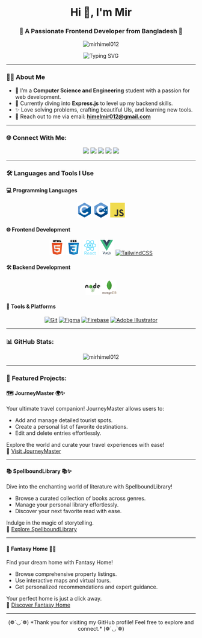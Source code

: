 <h1 align="center">Hi 👋, I'm Mir</h1>
<h3 align="center">🌟 A Passionate Frontend Developer from Bangladesh 🌟</h3>

<p align="center">
  <img src="https://komarev.com/ghpvc/?username=mirhimel012&label=Profile%20Views&color=0e75b6&style=flat" alt="mirhimel012" />
</p>

<p align="center">
  <img src="https://readme-typing-svg.demolab.com?font=Fira+Code&size=22&duration=4000&pause=800&center=true&width=435&lines=Welcome+to+my+GitHub!+;Frontend+developer+%7C+CS+Student;Always+learning+new+technologies+" alt="Typing SVG" />
</p>

---

### 🙋‍♂️ **About Me**
- 🌱 I’m a **Computer Science and Engineering** student with a passion for web development.
- 🚀 Currently diving into **Express.js** to level up my backend skills.
- ✨ Love solving problems, crafting beautiful UIs, and learning new tools.
- 📧 Reach out to me via email: **<a href="mailto:himelmir012@gmail.com" target="_blank">himelmir012@gmail.com</a>**

---

### 🌐 **Connect With Me:**
<p align="center">
  <a href="https://twitter.com/mirhimel012" target="_blank"><img src="https://img.shields.io/badge/-Twitter-1DA1F2?style=for-the-badge&logo=twitter&logoColor=white"></a>
  <a href="https://linkedin.com/in/mirhimel012" target="_blank"><img src="https://img.shields.io/badge/-LinkedIn-0077B5?style=for-the-badge&logo=linkedin&logoColor=white"></a>
  <a href="https://fb.com/mirhimel012" target="_blank"><img src="https://img.shields.io/badge/-Facebook-4267B2?style=for-the-badge&logo=facebook&logoColor=white"></a>
  <a href="https://instagram.com/mirhimel012" target="_blank"><img src="https://img.shields.io/badge/-Instagram-E4405F?style=for-the-badge&logo=instagram&logoColor=white"></a>
  <a href="https://wa.me/+8801764630254" target="_blank"><img src="https://img.shields.io/badge/-WhatsApp-25D366?style=for-the-badge&logo=whatsapp&logoColor=white"></a>
</p>

---

### 🛠️ **Languages and Tools I Use**

#### 💻 **Programming Languages**
<p align="center">
  <a href="https://www.cprogramming.com/" target="_blank" rel="noreferrer"><img src="https://raw.githubusercontent.com/devicons/devicon/master/icons/c/c-original.svg" alt="C" width="40" height="40" /></a>
  <a href="https://www.w3schools.com/cpp/" target="_blank" rel="noreferrer"><img src="https://raw.githubusercontent.com/devicons/devicon/master/icons/cplusplus/cplusplus-original.svg" alt="C++" width="40" height="40" /></a>
  <a href="https://developer.mozilla.org/en-US/docs/Web/JavaScript" target="_blank" rel="noreferrer"><img src="https://raw.githubusercontent.com/devicons/devicon/master/icons/javascript/javascript-original.svg" alt="JavaScript" width="40" height="40" /></a>
</p>

#### 🌐 **Frontend Development**
<p align="center">
  <a href="https://www.w3.org/html/" target="_blank" rel="noreferrer"><img src="https://raw.githubusercontent.com/devicons/devicon/master/icons/html5/html5-original-wordmark.svg" alt="HTML5" width="40" height="40" /></a>
  <a href="https://www.w3schools.com/css/" target="_blank" rel="noreferrer"><img src="https://raw.githubusercontent.com/devicons/devicon/master/icons/css3/css3-original-wordmark.svg" alt="CSS3" width="40" height="40" /></a>
  <a href="https://reactjs.org/" target="_blank" rel="noreferrer"><img src="https://raw.githubusercontent.com/devicons/devicon/master/icons/react/react-original-wordmark.svg" alt="ReactJS" width="40" height="40" /></a>
  <a href="https://vuejs.org/" target="_blank" rel="noreferrer"><img src="https://raw.githubusercontent.com/devicons/devicon/master/icons/vuejs/vuejs-original-wordmark.svg" alt="VueJS" width="40" height="40" /></a>
  <a href="https://tailwindcss.com/" target="_blank" rel="noreferrer"><img src="https://i.ibb.co.com/wFZ6wpJ4/tailwind-css-1024x615.png" alt="TailwindCSS" width="40" height="40" /></a>
</p>

#### 🛠️ **Backend Development**
<p align="center">
  <a href="https://nodejs.org" target="_blank" rel="noreferrer"><img src="https://raw.githubusercontent.com/devicons/devicon/master/icons/nodejs/nodejs-original-wordmark.svg" alt="Node.js" width="40" height="40" /></a>
  <a href="https://www.mongodb.com/" target="_blank" rel="noreferrer"><img src="https://raw.githubusercontent.com/devicons/devicon/master/icons/mongodb/mongodb-original-wordmark.svg" alt="MongoDB" width="40" height="40" /></a>
</p>

#### 🔧 **Tools & Platforms**
<p align="center">
  <a href="https://git-scm.com/" target="_blank" rel="noreferrer"><img src="https://www.vectorlogo.zone/logos/git-scm/git-scm-icon.svg" alt="Git" width="40" height="40" /></a>
  <a href="https://figma.com/" target="_blank" rel="noreferrer"><img src="https://www.vectorlogo.zone/logos/figma/figma-icon.svg" alt="Figma" width="40" height="40" /></a>
  <a href="https://firebase.google.com/" target="_blank" rel="noreferrer"><img src="https://www.vectorlogo.zone/logos/firebase/firebase-icon.svg" alt="Firebase" width="40" height="40" /></a>
  <a href="https://www.adobe.com/in/products/illustrator.html" target="_blank" rel="noreferrer"><img src="https://www.vectorlogo.zone/logos/adobe_illustrator/adobe_illustrator-icon.svg" alt="Adobe Illustrator" width="40" height="40" /></a>
</p>

---

### 📊 **GitHub Stats:**
<p align="center">
  <img src="https://github-readme-stats.vercel.app/api?username=mirhimel012&show_icons=true&locale=en&theme=radical" alt="mirhimel012" />
</p>

---

### 🌟 **Featured Projects:**
#### 🗺️ **JourneyMaster** 🌍✨  
Your ultimate travel companion! JourneyMaster allows users to:  
- Add and manage detailed tourist spots.  
- Create a personal list of favorite destinations.  
- Edit and delete entries effortlessly.  

Explore the world and curate your travel experiences with ease!  
🔗 <a href="https://journeymaster.netlify.app/" target="_blank">Visit JourneyMaster</a>

---

#### 📚 **SpellboundLibrary** 📚✨  
Dive into the enchanting world of literature with SpellboundLibrary!  
- Browse a curated collection of books across genres.  
- Manage your personal library effortlessly.  
- Discover your next favorite read with ease.  

Indulge in the magic of storytelling.  
🔗 <a href="https://spellboundlibrary.netlify.app/" target="_blank">Explore SpellboundLibrary</a>

---

#### 🏡 **Fantasy Home** 🏡✨  
Find your dream home with Fantasy Home!  
- Browse comprehensive property listings.  
- Use interactive maps and virtual tours.  
- Get personalized recommendations and expert guidance.  

Your perfect home is just a click away.  
🔗 <a href="https://fantasyhome.netlify.app/" target="_blank">Discover Fantasy Home</a>

---
<p align="center">
   (❁´◡`❁) *Thank you for visiting my GitHub profile! Feel free to explore and connect.* (❁´◡`❁)
</p>

